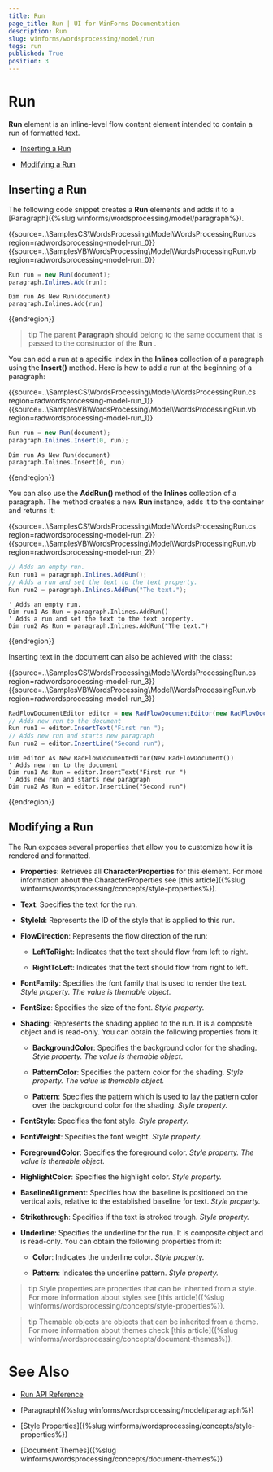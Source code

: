```yaml
---
title: Run
page_title: Run | UI for WinForms Documentation
description: Run
slug: winforms/wordsprocessing/model/run
tags: run
published: True
position: 3
---
```


# Run

__Run__ element is an inline-level flow content element intended to contain a run of formatted text.

* [Inserting a Run](#inserting-a-run)

* [Modifying a Run](#modifying-a-run)

## Inserting a Run

The following code snippet creates a __Run__ elements and adds it to a [Paragraph]({%slug winforms/wordsprocessing/model/paragraph%}).

{{source=..\SamplesCS\WordsProcessing\Model\WordsProcessingRun.cs region=radwordsprocessing-model-run_0}} 
{{source=..\SamplesVB\WordsProcessing\Model\WordsProcessingRun.vb region=radwordsprocessing-model-run_0}} 

````C#
Run run = new Run(document);
paragraph.Inlines.Add(run);

````
````VB.NET
Dim run As New Run(document)
paragraph.Inlines.Add(run)

````

{{endregion}} 

>tip The parent __Paragraph__ should belong to the same document that is passed to the constructor of the __Run__ .
>

You can add a run at a specific index in the __Inlines__ collection of a paragraph using the __Insert()__ method. Here is how to add a run at the beginning of a paragraph:

{{source=..\SamplesCS\WordsProcessing\Model\WordsProcessingRun.cs region=radwordsprocessing-model-run_1}} 
{{source=..\SamplesVB\WordsProcessing\Model\WordsProcessingRun.vb region=radwordsprocessing-model-run_1}} 

````C#
Run run = new Run(document);
paragraph.Inlines.Insert(0, run);

````
````VB.NET
Dim run As New Run(document)
paragraph.Inlines.Insert(0, run)

````

{{endregion}} 

You can also use the __AddRun()__ method of the __Inlines__ collection of a paragraph. The method creates a new __Run__ instance, adds it to the container and returns it:

{{source=..\SamplesCS\WordsProcessing\Model\WordsProcessingRun.cs region=radwordsprocessing-model-run_2}} 
{{source=..\SamplesVB\WordsProcessing\Model\WordsProcessingRun.vb region=radwordsprocessing-model-run_2}} 

````C#
// Adds an empty run.
Run run1 = paragraph.Inlines.AddRun();
// Adds a run and set the text to the text property.
Run run2 = paragraph.Inlines.AddRun("The text.");

````
````VB.NET
' Adds an empty run.
Dim run1 As Run = paragraph.Inlines.AddRun()
' Adds a run and set the text to the text property.
Dim run2 As Run = paragraph.Inlines.AddRun("The text.")

````

{{endregion}}

Inserting text in the document can also be achieved with the [](6a2a5fb7-6df2-48a1-9d21-d8d25526695d) class:

{{source=..\SamplesCS\WordsProcessing\Model\WordsProcessingRun.cs region=radwordsprocessing-model-run_3}} 
{{source=..\SamplesVB\WordsProcessing\Model\WordsProcessingRun.vb region=radwordsprocessing-model-run_3}} 

````C#
RadFlowDocumentEditor editor = new RadFlowDocumentEditor(new RadFlowDocument());
// Adds new run to the document
Run run1 = editor.InsertText("First run ");
// Adds new run and starts new paragraph
Run run2 = editor.InsertLine("Second run");

````
````VB.NET
Dim editor As New RadFlowDocumentEditor(New RadFlowDocument())
' Adds new run to the document
Dim run1 As Run = editor.InsertText("First run ")
' Adds new run and starts new paragraph
Dim run2 As Run = editor.InsertLine("Second run")

````

{{endregion}}

## Modifying a Run

The Run exposes several properties that allow you to customize how it is rendered and formatted.


* __Properties__: Retrieves all __CharacterProperties__ for this element. For more information about the CharacterProperties see [this article]({%slug winforms/wordsprocessing/concepts/style-properties%}).
            

* __Text__: Specifies the text for the run.
            

* __StyleId__: Represents the ID of the style that is applied to this run.

* __FlowDirection__: Represents the flow direction of the run:

  * __LeftToRight__: Indicates that the text should flow from left to right.

  * __RightToLeft__: Indicates that the text should flow from right to left.
            

* __FontFamily__: Specifies the font family that is used to render the text. *Style property. The value is themable object.*

* __FontSize__: Specifies the size of the font. *Style property.*

* __Shading__: Represents the shading applied to the run. It is a composite object and is read-only. You can obtain the following properties from it:

  * __BackgroundColor__: Specifies the background color for the shading. *Style property. The value is themable object.*

  * __PatternColor__: Specifies the pattern color for the shading. *Style property. The value is themable object.*

  * __Pattern__: Specifies the pattern which is used to lay the pattern color over the background color for the shading. *Style property.*

* __FontStyle__: Specifies the font style. *Style property.*

* __FontWeight__:  Specifies the font weight. *Style property.*

* __ForegroundColor__:  Specifies the foreground color. *Style property. The value is themable object.*

* __HighlightColor__: Specifies the highlight color. *Style property.*

* __BaselineAlignment__: Specifies how the baseline is positioned on the vertical axis, relative to the established baseline for text. *Style property.*

* __Strikethrough__: Specifies if the text is stroked trough. *Style property.*

* __Underline__: Specifies the underline for the run. It is composite object and is read-only. You can obtain the following properties from it:
            
  * __Color__: Indicates the underline color. *Style property.*

  * __Pattern__: Indicates the underline pattern. *Style property.*

>tip Style properties are properties that can be inherited from a style. For more information about styles see [this article]({%slug winforms/wordsprocessing/concepts/style-properties%}).
>


>tip Themable objects are objects that can be inherited from a theme. For more information about themes check [this article]({%slug winforms/wordsprocessing/concepts/document-themes%}).
>


# See Also

 * [Run API Reference](http://www.telerik.com/help/winforms/allmembers_t_telerik_windows_documents_flow_model_run.html)

 * [Paragraph]({%slug winforms/wordsprocessing/model/paragraph%})

 * [Style Properties]({%slug winforms/wordsprocessing/concepts/style-properties%})

 * [Document Themes]({%slug winforms/wordsprocessing/concepts/document-themes%})
